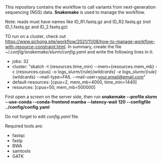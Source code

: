 This repository contains the workflow to call variants from next-generation sequencing (NGS) data. 
**Snakemake** is used to manage the workflow. 

Note: reads must have names like ID_R1.fastq.gz and ID_R2.fastq.gz (not ID_1.fastq.gz and ID_2.fastq.gz) 

TO run on a cluster, check out https://www.sichong.site/workflow/2021/11/08/how-to-manage-workflow-with-resource-constraint.html. In summary, create the file *~/.config/snakemake/slurm/config.yaml* and write the following lines in it:

* jobs: 32
* cluster: "sbatch -t {resources.time_min} --mem={resources.mem_mb} -c {resources.cpus} -o logs_slurm/{rule}_{wildcards} -e logs_slurm/{rule}_{wildcards} --mail-type=FAIL --mail-user=your.email@email.com"
* default-resources: [cpus=2, mem_mb=4000, time_min=1440]
* resources: [cpus=50, mem_mb=500000]



First open a *screen* on the server side, then run  **snakemake --profile slurm --use-conda --conda-frontend mamba --latency-wait 120 --configfile ../config/config.yaml**

Do not forget to edit *config.yaml* file.

Required tools are:
* fastqc
* fastp
* BWA
* samtools
* GATK